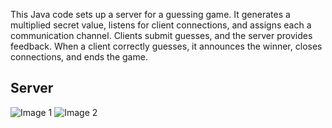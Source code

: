 This Java code sets up a server for a guessing game. It generates a multiplied secret value, listens for client connections, and assigns each a communication channel. Clients submit guesses, and the server provides feedback. When a client correctly guesses, it announces the winner, closes connections, and ends the game.

## Server 
<!-- Your image container div -->
<div class="image-container">
    <!-- Add your image sources as needed -->
    <img src="![serveur](https://github.com/linaMallek/Guess_Number_Game/assets/92185257/579bd72a-4f9f-4a67-9c39-47482d0dbd89)" alt="Image 1">
    <img src="image2.jpg" alt="Image 2">
    <!-- Add more images as needed -->
</div>

